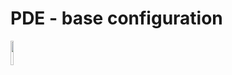 # PDE - base configuration

<a href="https://www.debian.org"><img src="https://upload.wikimedia.org/wikipedia/commons/5/5c/Powered_by_Debian.svg" width="10%"></a>
